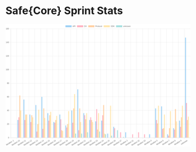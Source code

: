 # Safe{Core} Sprint Stats
<img src="./total_complexity/2025-02-06.png" width="600" title="Total Complexity">


